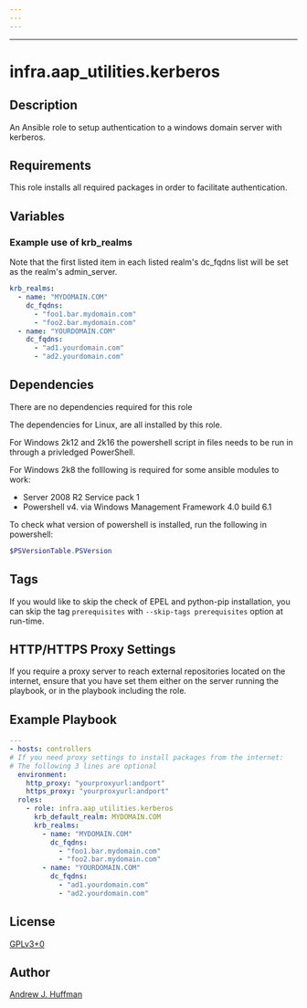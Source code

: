 ```yaml
---
---
---
```

---
# infra.aap\_utilities.kerberos

## Description

An Ansible role to setup authentication to a windows domain server with kerberos.

## Requirements

This role installs all required packages in order to facilitate authentication.

## Variables

### Example use of krb_realms

Note that the first listed item in each listed realm's dc_fqdns list will be set as the realm's admin_server.

```yaml
krb_realms:
  - name: "MYDOMAIN.COM"
    dc_fqdns:
      - "foo1.bar.mydomain.com"
      - "foo2.bar.mydomain.com"
  - name: "YOURDOMAIN.COM"
    dc_fqdns:
      - "ad1.yourdomain.com"
      - "ad2.yourdomain.com"
```

## Dependencies

There are no dependencies required for this role

The dependencies for Linux, are all installed by this role.

For Windows 2k12 and 2k16 the powershell script in files needs to be run in through a privledged PowerShell.

For Windows 2k8 the folllowing is required for some ansible modules to work:

* Server 2008 R2 Service pack 1
* Powershell v4. via Windows Management Framework 4.0 build 6.1

To check what version of powershell is installed, run the following in powershell:

```PowerShell
$PSVersionTable.PSVersion
```

## Tags

If you would like to skip the check of EPEL and python-pip installation,
you can skip the tag `prerequisites` with `--skip-tags prerequisites` option at run-time.

## HTTP/HTTPS Proxy Settings

If you require a proxy server to reach external repositories located on the internet,
ensure that you have set them either on the server running the playbook, or in the playbook including the role.

## Example Playbook

```yaml
---
- hosts: controllers
# If you need proxy settings to install packages from the internet:
# The following 3 lines are optional
  environment:
    http_proxy: "yourproxyurl:andport"
    https_proxy: "yourproxyurl:andport"
  roles:
    - role: infra.aap_utilities.kerberos
      krb_default_realm: MYDOMAIN.COM
      krb_realms:
        - name: "MYDOMAIN.COM"
          dc_fqdns:
            - "foo1.bar.mydomain.com"
            - "foo2.bar.mydomain.com"
        - name: "YOURDOMAIN.COM"
          dc_fqdns:
            - "ad1.yourdomain.com"
            - "ad2.yourdomain.com"
```

## License

[GPLv3+0](https://github.com/redhat-cop/aap_utilities#licensing)

## Author

[Andrew J. Huffman](https://github.com/ahuffman)
